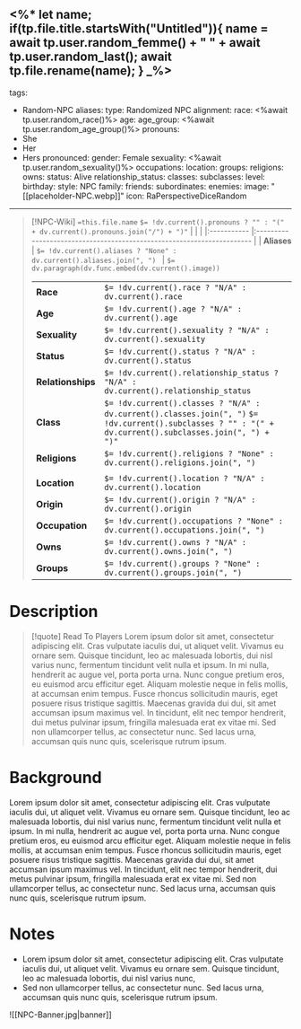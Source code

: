 <%*
	let name;
	if(tp.file.title.startsWith("Untitled")){
		name = await tp.user.random_femme() + " " + await tp.user.random_last();
		await tp.file.rename(name);
	}
_%>
---
tags:
- Random-NPC
aliases:
type: Randomized NPC
alignment:
race: <%await tp.user.random_race()%>
age:
age_group: <%await tp.user.random_age_group()%>
pronouns:
- She
- Her
- Hers
pronounced:
gender: Female
sexuality:  <%await tp.user.random_sexuality()%>
occupations:
location:
groups:
religions:
owns:
status: Alive
relationship_status:
classes:
subclasses:
level:
birthday:
style: NPC
family:
friends:
subordinates:
enemies:
image: "[[placeholder-NPC.webp]]"
icon: RaPerspectiveDiceRandom
---
>[!NPC-Wiki] `=this.file.name` `$= !dv.current().pronouns ? "" : "(" + dv.current().pronouns.join("/") + ")"`
> |             |                                                                        |
> |:----------- |:---------------------------------------------------------------------- |
> | **Aliases** | `$= !dv.current().aliases ? "None" : dv.current().aliases.join(", ") ` |
>`$= dv.paragraph(dv.func.embed(dv.current().image))`
>
> |                   |                                                                                                                                                          |
> |:----------------- |:-------------------------------------------------------------------------------------------------------------------------------------------------------- |
> | **Race**          | `$= !dv.current().race ? "N/A" : dv.current().race`                                                                                                      |
> | **Age**           | `$= !dv.current().age ? "N/A" : dv.current().age`                                                                                                        |
> | **Sexuality**     | `$= !dv.current().sexuality ? "N/A" : dv.current().sexuality`                                                                                            |
> | **Status**        | `$= !dv.current().status ? "N/A" : dv.current().status`                                                                                                  |
> | **Relationships** | `$= !dv.current().relationship_status ? "N/A" : dv.current().relationship_status`                                                                        |
> | **Class**         | `$= !dv.current().classes ? "N/A" : dv.current().classes.join(", ")` `$= !dv.current().subclasses ? "" : "(" + dv.current().subclasses.join(", ") + ")"` |
> | **Religions**     | `$= !dv.current().religions ? "None" : dv.current().religions.join(", ")`                                                                                |
> |                   |                                                                                                                                                          |
> | **Location**      | `$= !dv.current().location ? "N/A" : dv.current().location`                                                                                              |
> | **Origin**        | `$= !dv.current().origin ? "N/A" : dv.current().origin`                                                                                                  |
> | **Occupation**    | `$= !dv.current().occupations ? "None" : dv.current().occupations.join(", ")`                                                                            |
> | **Owns**          | `$= !dv.current().owns ? "N/A" : dv.current().owns.join(", ")`                                                                                           |
> | **Groups**        | `$= !dv.current().groups ? "None" : dv.current().groups.join(", ")`                                                        
# Description
>[!quote] Read To Players
>Lorem ipsum dolor sit amet, consectetur adipiscing elit. Cras vulputate iaculis dui, ut aliquet velit. Vivamus eu ornare sem. Quisque tincidunt, leo ac malesuada lobortis, dui nisl varius nunc, fermentum tincidunt velit nulla et ipsum. In mi nulla, hendrerit ac augue vel, porta porta urna. Nunc congue pretium eros, eu euismod arcu efficitur eget. Aliquam molestie neque in felis mollis, at accumsan enim tempus. Fusce rhoncus sollicitudin mauris, eget posuere risus tristique sagittis. Maecenas gravida dui dui, sit amet accumsan ipsum maximus vel. In tincidunt, elit nec tempor hendrerit, dui metus pulvinar ipsum, fringilla malesuada erat ex vitae mi. Sed non ullamcorper tellus, ac consectetur nunc. Sed lacus urna, accumsan quis nunc quis, scelerisque rutrum ipsum.
# Background
Lorem ipsum dolor sit amet, consectetur adipiscing elit. Cras vulputate iaculis dui, ut aliquet velit. Vivamus eu ornare sem. Quisque tincidunt, leo ac malesuada lobortis, dui nisl varius nunc, fermentum tincidunt velit nulla et ipsum. In mi nulla, hendrerit ac augue vel, porta porta urna. Nunc congue pretium eros, eu euismod arcu efficitur eget. Aliquam molestie neque in felis mollis, at accumsan enim tempus. Fusce rhoncus sollicitudin mauris, eget posuere risus tristique sagittis. Maecenas gravida dui dui, sit amet accumsan ipsum maximus vel. In tincidunt, elit nec tempor hendrerit, dui metus pulvinar ipsum, fringilla malesuada erat ex vitae mi. Sed non ullamcorper tellus, ac consectetur nunc. Sed lacus urna, accumsan quis nunc quis, scelerisque rutrum ipsum.
# Notes
- Lorem ipsum dolor sit amet, consectetur adipiscing elit. Cras vulputate iaculis dui, ut aliquet velit. Vivamus eu ornare sem. Quisque tincidunt, leo ac malesuada lobortis, dui nisl varius nunc, 
- Sed non ullamcorper tellus, ac consectetur nunc. Sed lacus urna, accumsan quis nunc quis, scelerisque rutrum ipsum.


![[NPC-Banner.jpg|banner]]